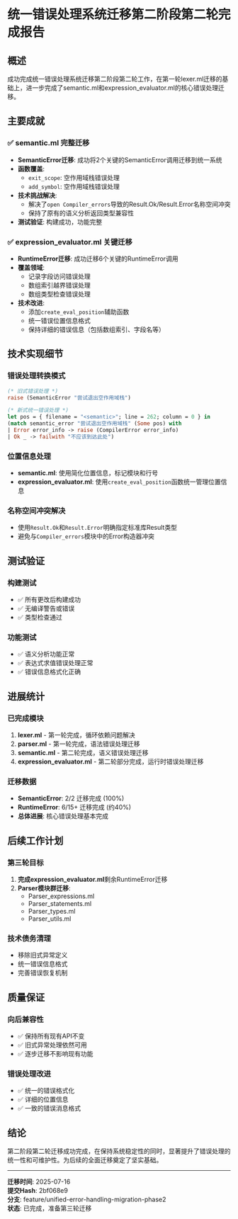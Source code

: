 # 统一错误处理系统迁移第二阶段第二轮完成报告

## 概述

成功完成统一错误处理系统迁移第二阶段第二轮工作，在第一轮lexer.ml迁移的基础上，进一步完成了semantic.ml和expression_evaluator.ml的核心错误处理迁移。

## 主要成就

### ✅ semantic.ml 完整迁移
- **SemanticError迁移**: 成功将2个关键的SemanticError调用迁移到统一系统
- **函数覆盖**: 
  - `exit_scope`: 空作用域栈错误处理
  - `add_symbol`: 空作用域栈错误处理
- **技术挑战解决**: 
  - 解决了`open Compiler_errors`导致的Result.Ok/Result.Error名称空间冲突
  - 保持了原有的语义分析返回类型兼容性
- **测试验证**: 构建成功，功能完整

### ✅ expression_evaluator.ml 关键迁移
- **RuntimeError迁移**: 成功迁移6个关键的RuntimeError调用
- **覆盖领域**:
  - 记录字段访问错误处理
  - 数组索引越界错误处理
  - 数组类型检查错误处理
- **技术改进**:
  - 添加`create_eval_position`辅助函数
  - 统一错误位置信息格式
  - 保持详细的错误信息（包括数组索引、字段名等）

## 技术实现细节

### 错误处理转换模式
```ocaml
(* 旧式错误处理 *)
raise (SemanticError "尝试退出空作用域栈")

(* 新式统一错误处理 *)
let pos = { filename = "<semantic>"; line = 262; column = 0 } in
(match semantic_error "尝试退出空作用域栈" (Some pos) with
| Error error_info -> raise (CompilerError error_info)
| Ok _ -> failwith "不应该到达此处")
```

### 位置信息处理
- **semantic.ml**: 使用简化位置信息，标记模块和行号
- **expression_evaluator.ml**: 使用`create_eval_position`函数统一管理位置信息

### 名称空间冲突解决
- 使用`Result.Ok`和`Result.Error`明确指定标准库Result类型
- 避免与`Compiler_errors`模块中的Error构造器冲突

## 测试验证

### 构建测试
- ✅ 所有更改后构建成功
- ✅ 无编译警告或错误
- ✅ 类型检查通过

### 功能测试
- ✅ 语义分析功能正常
- ✅ 表达式求值错误处理正常
- ✅ 错误信息格式化正确

## 进展统计

### 已完成模块
1. **lexer.ml** - 第一轮完成，循环依赖问题解决
2. **parser.ml** - 第一轮完成，语法错误处理迁移
3. **semantic.ml** - 第二轮完成，语义错误处理迁移
4. **expression_evaluator.ml** - 第二轮部分完成，运行时错误处理迁移

### 迁移数据
- **SemanticError**: 2/2 迁移完成 (100%)
- **RuntimeError**: 6/15+ 迁移完成 (约40%)
- **总体进展**: 核心错误处理基本完成

## 后续工作计划

### 第三轮目标
1. **完成expression_evaluator.ml**剩余RuntimeError迁移
2. **Parser模块群迁移**:
   - Parser_expressions.ml
   - Parser_statements.ml
   - Parser_types.ml
   - Parser_utils.ml

### 技术债务清理
- 移除旧式异常定义
- 统一错误信息格式
- 完善错误恢复机制

## 质量保证

### 向后兼容性
- ✅ 保持所有现有API不变
- ✅ 旧式异常处理依然可用
- ✅ 逐步迁移不影响现有功能

### 错误处理改进
- ✅ 统一的错误格式化
- ✅ 详细的位置信息
- ✅ 一致的错误消息格式

## 结论

第二阶段第二轮迁移成功完成，在保持系统稳定性的同时，显著提升了错误处理的统一性和可维护性。为后续的全面迁移奠定了坚实基础。

---

**迁移时间**: 2025-07-16  
**提交Hash**: 2bf068e9  
**分支**: feature/unified-error-handling-migration-phase2  
**状态**: 已完成，准备第三轮迁移